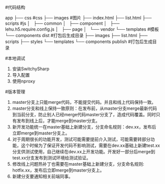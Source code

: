 #代码结构

app
├── css #css
├── images #图片
├── index.html
├── list.html
├── scripts #js
│   ├── common
│   ├── component
│   ├── lehu.h5.require.config.js
│   ├── page
│   └── vendor
└── templates #模板
    └── components
dist #打包后生成目录
├── images
├── list.html
├── scripts
├── styles
└── templates
    └── components
publish #打包后生成目录

#本地调试

1. 安装SwitchySharp
2. 导入配置
3. 使用nproxy

#版本管理

1. master分支上只能merge代码，不能提交代码。并且和线上代码保持一致。
2. master分支和线上保持一致原则：在发布前，从master分支merge最新代码到当前分支，防止别人已经merge代码master分支了，造成代码覆盖。同时只有发布到线上后，才能merge到master分支。
3. 新开发功能统一在master基础上新建分支，分支命名规则：dev.xx，发布后立即merge到master分支上。
4. 对于周期很长的功能开发，测试可能需要提前介入测试，可能需要转部分功能，这个时候为了保证开发代码不影响测试，需要在dev.xx基础上新建test.xx分支供测试使用，自己继续在dev.xx上开发功能。开发好一部分后merge到test.xx分支发布到测试环境给测试验证。
5. 修改线上问题热补丁也需要在master基础上新建分支，分支命名规则: hotfix.xx，发布后立即merge到master分支上。
6. 新建分支要通知相关前端同事。